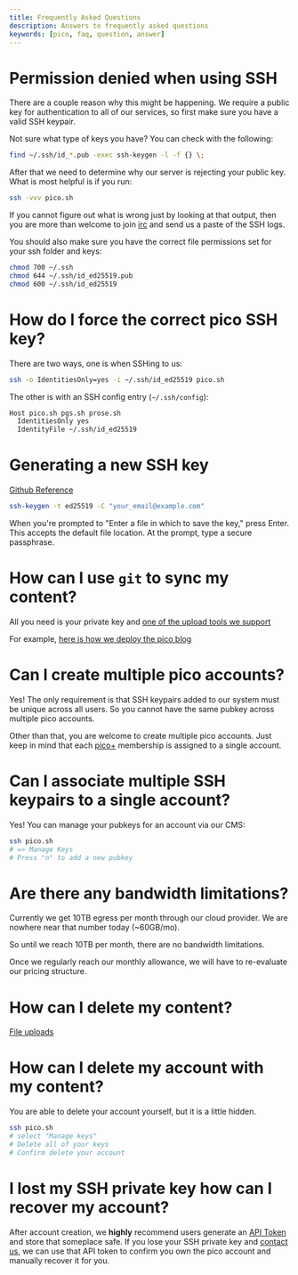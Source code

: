 ```yaml
---
title: Frequently Asked Questions
description: Answers to frequently asked questions 
keywords: [pico, faq, question, answer]
---
```


# Permission denied when using SSH

There are a couple reason why this might be happening. We require a public key
for authentication to all of our services, so first make sure you have a valid
SSH keypair.

Not sure what type of keys you have? You can check with the following:

```bash
find ~/.ssh/id_*.pub -exec ssh-keygen -l -f {} \;
```

After that we need to determine why our server is rejecting your public key.
What is most helpful is if you run:

```bash
ssh -vvv pico.sh
```

If you cannot figure out what is wrong just by looking at that output, then you
are more than welcome to join [irc](/irc) and send us a paste of the SSH logs.

You should also make sure you have the correct file permissions set for your ssh
folder and keys:

```bash
chmod 700 ~/.ssh
chmod 644 ~/.ssh/id_ed25519.pub
chmod 600 ~/.ssh/id_ed25519
```

# How do I force the correct pico SSH key?

There are two ways, one is when SSHing to us:

```bash
ssh -o IdentitiesOnly=yes -i ~/.ssh/id_ed25519 pico.sh
```

The other is with an SSH config entry (`~/.ssh/config`):

```bash
Host pico.sh pgs.sh prose.sh
  IdentitiesOnly yes
  IdentityFile ~/.ssh/id_ed25519
```

# Generating a new SSH key

[Github Reference](https://docs.github.com/en/authentication/connecting-to-github-with-ssh/generating-a-new-ssh-key-and-adding-it-to-the-ssh-agent)

```bash
ssh-keygen -t ed25519 -C "your_email@example.com"
```

When you're prompted to "Enter a file in which to save the key," press Enter.
This accepts the default file location. At the prompt, type a secure passphrase.

# How can I use `git` to sync my content?

All you need is your private key and
[one of the upload tools we support](/file-uploads)

For example,
[here is how we deploy the pico blog](https://github.com/picosh/official-blog/blob/main/.github/workflows/publish.yml)

# Can I create multiple pico accounts?

Yes! The only requirement is that SSH keypairs added to our system must be
unique across all users. So you cannot have the same pubkey across multiple pico
accounts.

Other than that, you are welcome to create multiple pico accounts. Just keep in
mind that each [pico+](/plus) membership is assigned to a single account.

# Can I associate multiple SSH keypairs to a single account?

Yes! You can manage your pubkeys for an account via our CMS:

```bash
ssh pico.sh
# => Manage Keys
# Press "n" to add a new pubkey
```

# Are there any bandwidth limitations?

Currently we get 10TB egress per month through our cloud provider. We are
nowhere near that number today (~60GB/mo).

So until we reach 10TB per month, there are no bandwidth limitations.

Once we regularly reach our monthly allowance, we will have to re-evaluate our
pricing structure.

# How can I delete my content?

[File uploads](/file-uploads#how-do-i-delete-files)

# How can I delete my account with my content?

You are able to delete your account yourself, but it is a little hidden.

```bash
ssh pico.sh
# select "Manage keys"
# Delete all of your keys
# Confirm delete your account
```

# I lost my SSH private key how can I recover my account?

After account creation, we **highly** recommend users generate an
[API Token](/api-token) and store that someplace safe. If you lose your SSH
private key and [contact us](/contact), we can use that API token to confirm you
own the pico account and manually recover it for you.
